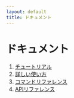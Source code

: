 ```yaml
---
layout: default
title: ドキュメント
---
```


ドキュメント
==============

1. [チュートリアル](/tutorial.html)
2. [詳しい使い方](/usage.html)
3. [コマンドリファレンス](/reference.html)
4. [APIリファレンス](http://rubydoc.info/gems/logaling-command/frames)

